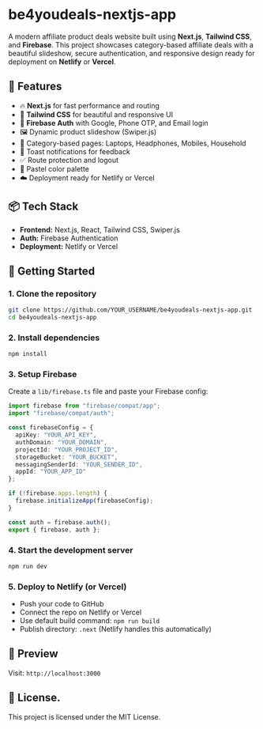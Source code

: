 # be4youdeals-nextjs-app

A modern affiliate product deals website built using **Next.js**, **Tailwind CSS**, and **Firebase**. This project showcases category-based affiliate deals with a beautiful slideshow, secure authentication, and responsive design ready for deployment on **Netlify** or **Vercel**.

## 🚀 Features

- 🔥 **Next.js** for fast performance and routing
- 🎨 **Tailwind CSS** for beautiful and responsive UI
- 🔐 **Firebase Auth** with Google, Phone OTP, and Email login
- 🖼️ Dynamic product slideshow (Swiper.js)
- 📁 Category-based pages: Laptops, Headphones, Mobiles, Household
- 🍞 Toast notifications for feedback
- ✅ Route protection and logout
- 🌈 Pastel color palette
- ☁️ Deployment ready for Netlify or Vercel

## 📦 Tech Stack

- **Frontend:** Next.js, React, Tailwind CSS, Swiper.js
- **Auth:** Firebase Authentication
- **Deployment:** Netlify or Vercel

## 🔧 Getting Started

### 1. Clone the repository

```bash
git clone https://github.com/YOUR_USERNAME/be4youdeals-nextjs-app.git
cd be4youdeals-nextjs-app
```

### 2. Install dependencies

```bash
npm install
```

### 3. Setup Firebase

Create a `lib/firebase.ts` file and paste your Firebase config:

```ts
import firebase from "firebase/compat/app";
import "firebase/compat/auth";

const firebaseConfig = {
  apiKey: "YOUR_API_KEY",
  authDomain: "YOUR_DOMAIN",
  projectId: "YOUR_PROJECT_ID",
  storageBucket: "YOUR_BUCKET",
  messagingSenderId: "YOUR_SENDER_ID",
  appId: "YOUR_APP_ID"
};

if (!firebase.apps.length) {
  firebase.initializeApp(firebaseConfig);
}

const auth = firebase.auth();
export { firebase, auth };
```

### 4. Start the development server

```bash
npm run dev
```

### 5. Deploy to Netlify (or Vercel)

- Push your code to GitHub
- Connect the repo on Netlify or Vercel
- Use default build command: `npm run build`
- Publish directory: `.next` (Netlify handles this automatically)

## 🧪 Preview

Visit: `http://localhost:3000`

## 📄 License.

This project is licensed under the MIT License.